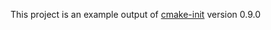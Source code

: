 This project is an example output of
[cmake-init](https://github.com/friendlyanon/cmake-init) version 0.9.0
